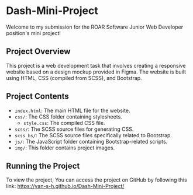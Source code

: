 # Dash-Mini-Project

Welcome to my submission for the ROAR Software Junior Web Developer position's mini project!

## Project Overview

This project is a web development task that involves creating a responsive website based on a design mockup provided in Figma. The website is built using HTML, CSS (compiled from SCSS), and Bootstrap.

## Project Contents

- `index.html`: The main HTML file for the website.
- `css/`: The CSS folder containing stylesheets.
  - `style.css`: The compiled CSS file.
- `scss/`: The SCSS source files for generating CSS.
- `scss_bs/`: The SCSS source files specifically related to Bootstrap.
- `js/`: The JavaScript folder containing Bootstrap-related scripts.
- `img/`: This folder contains project images.

## Running the Project

To view the project, You can access the project on GitHub by following this link: https://yan-s-h.github.io/Dash-Mini-Project/
